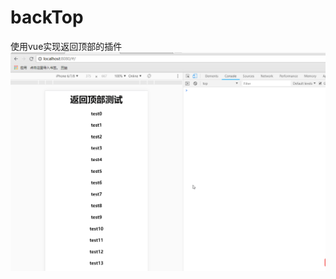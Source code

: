 # backTop
使用vue实现返回顶部的插件
![](https://github.com/Aliceco/backTop/raw/master/static/img/2018-11-01_14-37-12.gif)